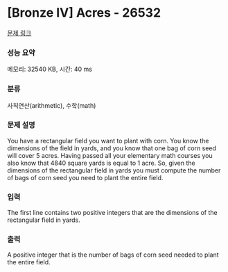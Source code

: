 # [Bronze IV] Acres - 26532 

[문제 링크](https://www.acmicpc.net/problem/26532) 

### 성능 요약

메모리: 32540 KB, 시간: 40 ms

### 분류

사칙연산(arithmetic), 수학(math)

### 문제 설명

<p>You have a rectangular field you want to plant with corn. You know the dimensions of the field in yards, and you know that one bag of corn seed will cover 5 acres. Having passed all your elementary math courses you also know that 4840 square yards is equal to 1 acre. So, given the dimensions of the rectangular field in yards you must compute the number of bags of corn seed you need to plant the entire field.</p>

### 입력 

 <p>The first line contains two positive integers that are the dimensions of the rectangular field in yards.</p>

### 출력 

 <p>A positive integer that is the number of bags of corn seed needed to plant the entire field.</p>

